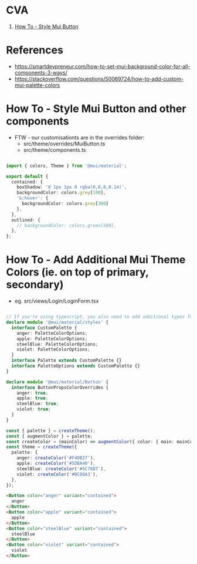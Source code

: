  # CVA

1. [How To - Style Mui Button](#how-to---style-mui-button)

# References
* https://smartdevpreneur.com/how-to-set-mui-background-color-for-all-components-3-ways/
* https://stackoverflow.com/questions/50069724/how-to-add-custom-mui-palette-colors


# How To - Style Mui Button and other components

* FTW - our customisationts are in the overrides folder: 
  * src/theme/overrides/MuiButton.ts
  * src/theme/components.ts

```typescript

import { colors, Theme } from '@mui/material';

export default {
  contained: {
    boxShadow: '0 1px 1px 0 rgba(0,0,0,0.14)',
    backgroundColor: colors.grey[100],
    '&:hover': {
      backgroundColor: colors.grey[300]
    },
  },
  outlined: {
    // backgroundColor: colors.green[500],
  },
};

```

# How To - Add Additional Mui Theme Colors (ie. on top of primary, secondary)

* eg. src/views/Login/LoginForm.tsx

```typescript

// If you're using typescript, you also need to add additional types for the colors you just defined:
declare module '@mui/material/styles' {
  interface CustomPalette {
    anger: PaletteColorOptions;
    apple: PaletteColorOptions;
    steelBlue: PaletteColorOptions;
    violet: PaletteColorOptions;
  }
  interface Palette extends CustomPalette {}
  interface PaletteOptions extends CustomPalette {}
}

declare module '@mui/material/Button' {
  interface ButtonPropsColorOverrides {
    anger: true;
    apple: true;
    steelBlue: true;
    violet: true;
  }
}

const { palette } = createTheme();
const { augmentColor } = palette;
const createColor = (mainColor) => augmentColor({ color: { main: mainColor } });
const theme = createTheme({
  palette: {
    anger: createColor('#F40B27'),
    apple: createColor('#5DBA40'),
    steelBlue: createColor('#5C76B7'),
    violet: createColor('#BC00A3'),
  },
});

```

```html
<Button color="anger" variant="contained">
  anger
</Button>
<Button color="apple" variant="contained">
  apple
</Button>
<Button color="steelBlue" variant="contained">
  steelBlue
</Button>
<Button color="violet" variant="contained">
  violet
</Button>

```